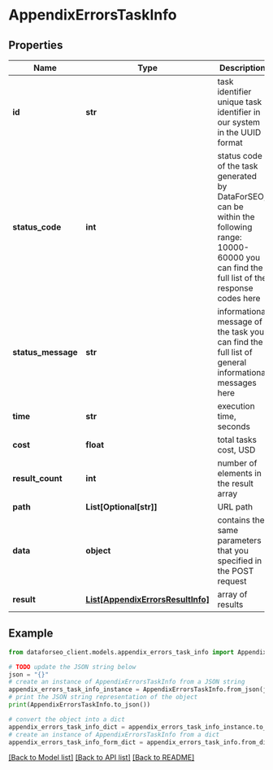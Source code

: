 # AppendixErrorsTaskInfo


## Properties

Name | Type | Description | Notes
------------ | ------------- | ------------- | -------------
**id** | **str** | task identifier unique task identifier in our system in the UUID format | [optional] 
**status_code** | **int** | status code of the task generated by DataForSEO, can be within the following range: 10000-60000 you can find the full list of the response codes here | [optional] 
**status_message** | **str** | informational message of the task you can find the full list of general informational messages here | [optional] 
**time** | **str** | execution time, seconds | [optional] 
**cost** | **float** | total tasks cost, USD | [optional] 
**result_count** | **int** | number of elements in the result array | [optional] 
**path** | **List[Optional[str]]** | URL path | [optional] 
**data** | **object** | contains the same parameters that you specified in the POST request | [optional] 
**result** | [**List[AppendixErrorsResultInfo]**](AppendixErrorsResultInfo.md) | array of results | [optional] 

## Example

```python
from dataforseo_client.models.appendix_errors_task_info import AppendixErrorsTaskInfo

# TODO update the JSON string below
json = "{}"
# create an instance of AppendixErrorsTaskInfo from a JSON string
appendix_errors_task_info_instance = AppendixErrorsTaskInfo.from_json(json)
# print the JSON string representation of the object
print(AppendixErrorsTaskInfo.to_json())

# convert the object into a dict
appendix_errors_task_info_dict = appendix_errors_task_info_instance.to_dict()
# create an instance of AppendixErrorsTaskInfo from a dict
appendix_errors_task_info_form_dict = appendix_errors_task_info.from_dict(appendix_errors_task_info_dict)
```
[[Back to Model list]](../README.md#documentation-for-models) [[Back to API list]](../README.md#documentation-for-api-endpoints) [[Back to README]](../README.md)


